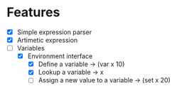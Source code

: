 # Features

- [X] Simple expression parser
- [X] Artimetic expression
- [ ] Variables
  - [X] Environment interface
    - [X] Define a variable -> (var x 10)
    - [X] Lookup a variable -> x
    - [ ] Assign a new value to a variable -> (set x 20)
